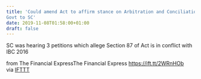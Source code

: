 ```yaml
---
title: 'Could amend Act to affirm stance on Arbitration and Conciliation Act:
Govt to SC'
date: 2019-11-08T01:58:00+01:00
draft: false
---
```


SC was hearing 3 petitions which allege Section 87 of Act is in conflict with IBC 2016  
  
from The Financial ExpressThe Financial Express https://ift.tt/2WRnHOb  
via [IFTTT](https://ifttt.com/?ref=da&site=blogger)